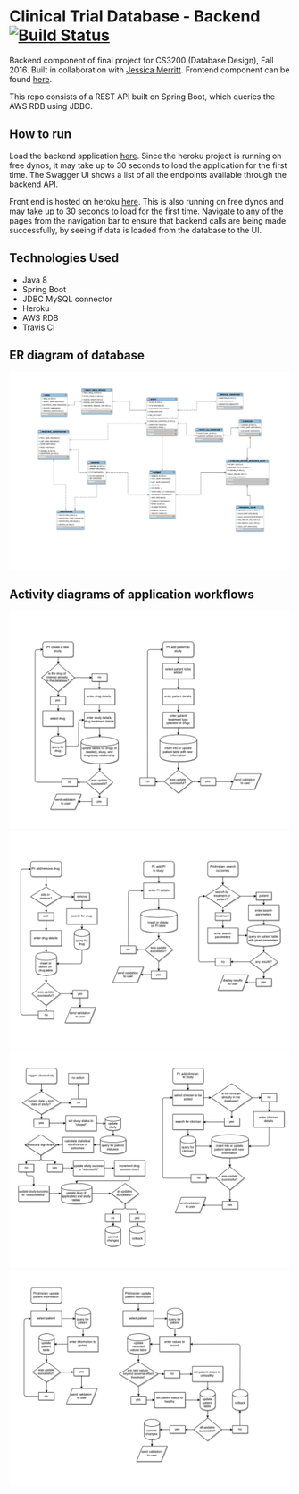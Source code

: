 # Clinical Trial Database - Backend [![Build Status](https://travis-ci.org/omwan/merrittwan-cs3200.svg?branch=master)](https://travis-ci.org/omwan/merrittwan-cs3200)

Backend component of final project for CS3200 (Database Design), Fall 2016. Built in collaboration with [Jessica Merritt](https://github.com/jessm16). Frontend component can be found [here](https://github.com/jessm16/wanmerritt-cs3200ui).

This repo consists of a REST API built on Spring Boot, which queries the AWS RDB using JDBC. 

## How to run
Load the backend application [here](https://merrittwan-cs3200.herokuapp.com/swagger-ui.html). Since the heroku project is running on free dynos, it may take up to 30 seconds to load the application for the first time. The Swagger UI shows a list of all the endpoints available through the backend API.

Front end is hosted on heroku [here](https://wanmerritt-cs3200ui.herokuapp.com/). This is also running on free dynos and may take up to 30 seconds to load for the first time. Navigate to any of the pages from the navigation bar to ensure that backend calls are being made successfully, by seeing if data is loaded from the database to the UI.

## Technologies Used
- Java 8
- Spring Boot
- JDBC MySQL connector
- Heroku
- AWS RDB
- Travis CI

## ER diagram of database
![ER diagram](images/er_diagram.png)

## Activity diagrams of application workflows
![activity diagram, page 1](images/activity_01.png)
![activity diagram, page 2](images/activity_02.png)
![activity diagram, page 3](images/activity_03.png)
![activity diagram, page 4](images/activity_04.png)
